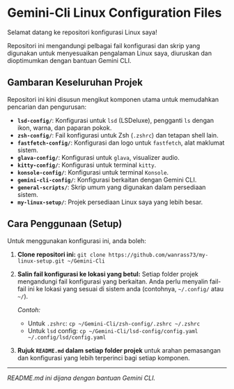 # Gemini-Cli Linux Configuration Files

Selamat datang ke repositori konfigurasi Linux saya!

Repositori ini mengandungi pelbagai fail konfigurasi dan skrip yang digunakan untuk menyesuaikan pengalaman Linux saya, diuruskan dan dioptimumkan dengan bantuan Gemini CLI.

## Gambaran Keseluruhan Projek

Repositori ini kini disusun mengikut komponen utama untuk memudahkan pencarian dan pengurusan:

-   **`lsd-config/`**: Konfigurasi untuk `lsd` (LSDeluxe), pengganti `ls` dengan ikon, warna, dan paparan pokok.
-   **`zsh-config/`**: Fail konfigurasi untuk Zsh (`.zshrc`) dan tetapan shell lain.
-   **`fastfetch-config/`**: Konfigurasi dan logo untuk `fastfetch`, alat maklumat sistem.
-   **`glava-config/`**: Konfigurasi untuk `glava`, visualizer audio.
-   **`kitty-config/`**: Konfigurasi untuk terminal `kitty`.
-   **`konsole-config/`**: Konfigurasi untuk terminal `Konsole`.
-   **`gemini-cli-config/`**: Konfigurasi berkaitan dengan Gemini CLI.
-   **`general-scripts/`**: Skrip umum yang digunakan dalam persediaan sistem.
-   **`my-linux-setup/`**: Projek persediaan Linux saya yang lebih besar.

## Cara Penggunaan (Setup)

Untuk menggunakan konfigurasi ini, anda boleh:

1.  **Clone repositori ini:**
    `git clone https://github.com/wanrass73/my-linux-setup.git ~/Gemini-Cli`

2.  **Salin fail konfigurasi ke lokasi yang betul:**
    Setiap folder projek mengandungi fail konfigurasi yang berkaitan. Anda perlu menyalin fail-fail ini ke lokasi yang sesuai di sistem anda (contohnya, `~/.config/` atau `~/`).

    *Contoh:*
    -   Untuk `.zshrc`: `cp ~/Gemini-Cli/zsh-config/.zshrc ~/.zshrc`
    -   Untuk `lsd` config: `cp ~/Gemini-Cli/lsd-config/config.yaml ~/.config/lsd/config.yaml`

3.  **Rujuk `README.md` dalam setiap folder projek** untuk arahan pemasangan dan konfigurasi yang lebih terperinci bagi setiap komponen.

---
*README.md ini dijana dengan bantuan Gemini CLI.*